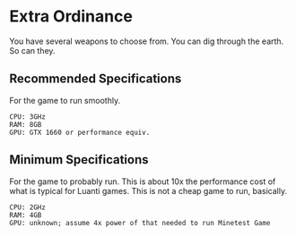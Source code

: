 
# Extra Ordinance
You have several weapons to choose from. You can dig through the earth. So can they.

## Recommended Specifications
For the game to run smoothly.
```
CPU: 3GHz
RAM: 8GB
GPU: GTX 1660 or performance equiv.
```

## Minimum Specifications
For the game to probably run. This is about 10x the performance cost of what is typical for Luanti games. This is not a cheap game to run, basically.
```
CPU: 2GHz
RAM: 4GB
GPU: unknown; assume 4x power of that needed to run Minetest Game
```

